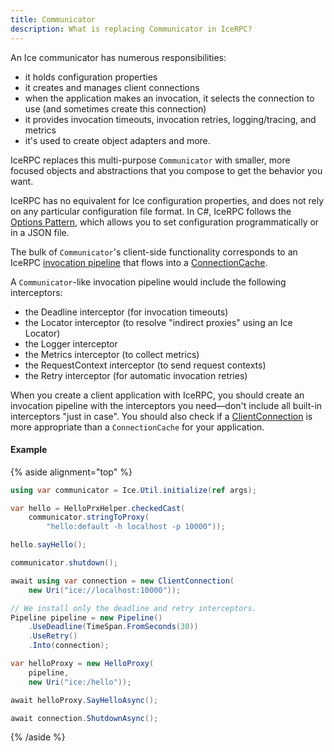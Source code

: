 ```yaml
---
title: Communicator
description: What is replacing Communicator in IceRPC?
---
```


An Ice communicator has numerous responsibilities:

- it holds configuration properties
- it creates and manages client connections
- when the application makes an invocation, it selects the connection to use (and sometimes create this connection)
- it provides invocation timeouts, invocation retries, logging/tracing, and metrics
- it's used to create object adapters
  and more.

IceRPC replaces this multi-purpose `Communicator` with smaller, more focused objects and abstractions that you compose
to get the behavior you want.

IceRPC has no equivalent for Ice configuration properties, and does not rely on any particular configuration file
format. In C#, IceRPC follows the [Options Pattern][options-pattern], which allows you to set configuration
programmatically or in a JSON file.

The bulk of `Communicator`'s client-side functionality corresponds to an IceRPC [invocation
pipeline][invocation-pipeline] that flows into a [ConnectionCache].

A `Communicator`-like invocation pipeline would include the following interceptors:

- the Deadline interceptor (for invocation timeouts)
- the Locator interceptor (to resolve "indirect proxies" using an Ice Locator)
- the Logger interceptor
- the Metrics interceptor (to collect metrics)
- the RequestContext interceptor (to send request contexts)
- the Retry interceptor (for automatic invocation retries)

When you create a client application with IceRPC, you should create an invocation pipeline with the interceptors you
need—don't include all built-in interceptors "just in case". You should also check if a [ClientConnection] is more
appropriate than a `ConnectionCache` for your application.

#### Example

{% aside alignment="top" %}

```csharp {% title="Simple client with Ice for C#" %}
using var communicator = Ice.Util.initialize(ref args);

var hello = HelloPrxHelper.checkedCast(
    communicator.stringToProxy(
        "hello:default -h localhost -p 10000"));

hello.sayHello();

communicator.shutdown();
```

```csharp {% title="Similar client with IceRPC for C#" %}
await using var connection = new ClientConnection(
    new Uri("ice://localhost:10000"));

// We install only the deadline and retry interceptors.
Pipeline pipeline = new Pipeline()
    .UseDeadline(TimeSpan.FromSeconds(30))
    .UseRetry()
    .Into(connection);

var helloProxy = new HelloProxy(
    pipeline,
    new Uri("ice:/hello"));

await helloProxy.SayHelloAsync();

await connection.ShutdownAsync();
```

{% /aside %}

[invocation-pipeline]: /icerpc/invocation/invocation-pipeline

[options-pattern]: https://learn.microsoft.com/en-us/dotnet/core/extensions/options

[ClientConnection]: csharp:IceRpc.ClientConnection
[ConnectionCache]: csharp:IceRpc.ConnectionCache
